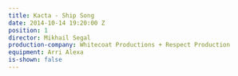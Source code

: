 ```yaml
---
title: Kacta - Ship Song
date: 2014-10-14 19:20:00 Z
position: 1
director: Mikhail Segal
production-company: Whitecoat Productions + Respect Production
equipment: Arri Alexa
is-shown: false
---
```


